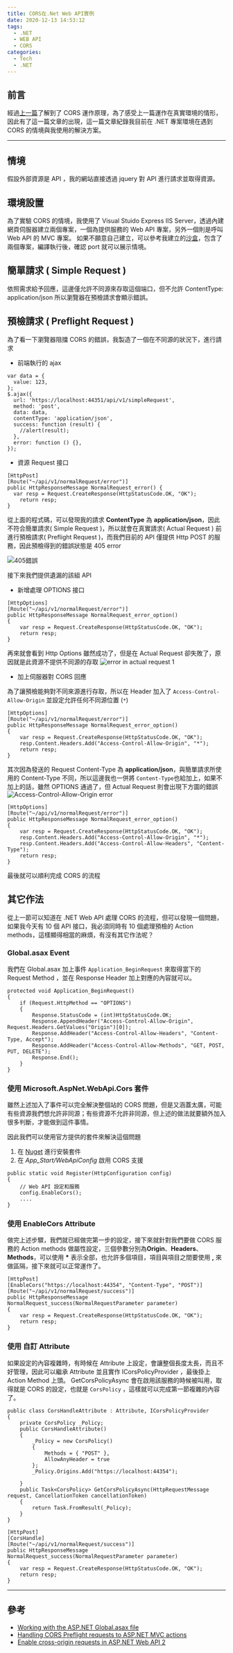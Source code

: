 ```yaml
---
title: CORS在.Net Web API實例
date: 2020-12-13 14:53:12
tags:
  - .NET
  - WEB API
  - CORS
categories:
  - Tech
  - .NET
---
```


## 前言

經過[上一篇](https://chuangmaster.github.io/tech/CORS%E5%9C%A8%E5%81%9A%E4%BA%9B%E4%BB%80%E9%BA%BC/)了解到了 CORS 運作原理，為了感受上一篇運作在真實環境的情形，因此有了這一篇文章的出現，這一篇文章紀錄我目前在 .NET 專案環境在遇到 CORS 的情境與我使用的解決方案。

---

## 情境

假設外部資源是 API ，我的網站直接透過 jquery 對 API 進行請求並取得資源。

## 環境設置

為了實驗 CORS 的情境，我使用了 Visual Stuido Express IIS Server，透過內建網頁伺服器建立兩個專案，一個為提供服務的 Web API 專案，另外一個則是呼叫 Web API 的 MVC 專案。
如果不願意自己建立，可以參考我建立的[沙盒](https://github.com/chuangmaster/CORS_SandBox)，包含了兩個專案，編譯執行後，確認 port 就可以展示情境。

## 簡單請求 ( Simple Request )

依照需求給予回應，這邊僅允許不同源來存取這個端口，但不允許 ContentType: application/json 所以瀏覽器在預檢請求會顯示錯誤。

## 預檢請求 ( Preflight Request )

為了看一下瀏覽器阻擋 CORS 的錯誤，我製造了一個在不同源的狀況下，進行請求

- 前端執行的 ajax

```javascript{.line-numbers}
var data = {
  value: 123,
};
$.ajax({
  url: 'https://localhost:44351/api/v1/simpleRequest',
  method: 'post',
  data: data,
  contentType: 'application/json',
  success: function (result) {
    //alert(result);
  },
  error: function () {},
});
```

- 資源 Request 接口

```C#{.line-numbers}
[HttpPost]
[Route("~/api/v1/normalRequest/error")]
public HttpResponseMessage NormalRequest_error() {
  var resp = Request.CreateResponse(HttpStatusCode.OK, "OK");
    return resp;
}
```

從上面的程式碼，可以發現我的請求 **ContentType** 為 **application/json**，因此不符合簡單請求( Simple Request )，所以就會在真實請求( Actual Request ) 前進行預檢請求( Preflight Request )，而我們目前的 API 僅提供 Http POST 的服務，因此預檢得到的錯誤狀態是 405 error

![405錯誤](https://i.imgur.com/j6vVr2A.jpg)

接下來我們提供遺漏的該組 API

- 新增處理 OPTIONS 接口

```C#{.line-numbers}
[HttpOptions]
[Route("~/api/v1/normalRequest/error")]
public HttpResponseMessage NormalRequest_error_option()
{
    var resp = Request.CreateResponse(HttpStatusCode.OK, "OK");
    return resp;
}
```

再來就會看到 Http Options 雖然成功了，但是在 Actual Request 卻失敗了，原因就是此資源不提供不同源的存取
![error in actual request 1 ](https://i.imgur.com/XVctzcO.jpg)

- 加上伺服器對 CORS 回應

為了讓預檢能夠對不同來源進行存取，所以在 Header 加入了 `Access-Control-Allow-Origin` 並設定允許任何不同源位置 (`*`)

```C#{.line-numbers}
[HttpOptions]
[Route("~/api/v1/normalRequest/error")]
public HttpResponseMessage NormalRequest_error_option()
{
    var resp = Request.CreateResponse(HttpStatusCode.OK, "OK");
    resp.Content.Headers.Add("Access-Control-Allow-Origin", "*");
    return resp;
}
```

其次因為發送的 Request Content-Type 為 **application/json**，與簡單請求所使用的 Content-Type 不同，所以這邊我也一併將 `Content-Type`也給加上，如果不加上的話，雖然 OPTIONS 通過了，但 Actual Request 則會出現下方圖的錯誤
![Access-Control-Allow-Origin error](https://i.imgur.com/5wCXrYE.jpg)

```C#{.line-numbers}
[HttpOptions]
[Route("~/api/v1/normalRequest/error")]
public HttpResponseMessage NormalRequest_error_option()
{
    var resp = Request.CreateResponse(HttpStatusCode.OK, "OK");
    resp.Content.Headers.Add("Access-Control-Allow-Origin", "*");
    resp.Content.Headers.Add("Access-Control-Allow-Headers", "Content-Type");
    return resp;
}
```

最後就可以順利完成 CORS 的流程

## 其它作法

從上一節可以知道在 .NET Web API 處理 CORS 的流程，但可以發現一個問題，如果我今天有 10 個 API 接口，我必須同時有 10 個處理預檢的 Action methods，這樣顯得相當的麻煩，有沒有其它作法呢？

### Global.asax Event

我們在 Global.asax 加上事件 `Application_BeginRequest` 來取得當下的 Request Method ，並在 Response Header 加上對應的內容就可以。

```C#{.line-numbers}
protected void Application_BeginRequest()
{
    if (Request.HttpMethod == "OPTIONS")
    {
        Response.StatusCode = (int)HttpStatusCode.OK;
        Response.AppendHeader("Access-Control-Allow-Origin", Request.Headers.GetValues("Origin")[0]);
        Response.AddHeader("Access-Control-Allow-Headers", "Content-Type, Accept");
        Response.AddHeader("Access-Control-Allow-Methods", "GET, POST, PUT, DELETE");
        Response.End();
    }
}
```

### 使用 Microsoft.AspNet.WebApi.Cors 套件

雖然上述加入了事件可以完全解決整個站的 CORS 問題，但是又涵蓋太廣，可能有些資源我們想允許非同源；有些資源不允許非同源，但上述的做法就要額外加入很多判斷，才能做到這件事情。

因此我們可以使用官方提供的套件來解決這個問題

1. 在 [Nuget](https://www.nuget.org/packages/Microsoft.AspNet.WebApi.Cors) 進行安裝套件
2. 在 _App_Start/WebApiConfig_ 啟用 CORS 支援

```C#{.line-numbers}
public static void Register(HttpConfiguration config)
{
    // Web API 設定和服務
    config.EnableCors();
    ....
}
```

### 使用 EnableCors Attribute

做完上述步驟，我們就已經做完第一步的設定，接下來就針對我們要做 CORS 服務的 Action methods 做屬性設定，三個參數分別為**Origin**、**Headers**、**Methods**，可以使用 **\*** 表示全部，也允許多個項目，項目與項目之間要使用 **,** 來做區隔，接下來就可以正常運作了。

```C#{.line-numbers}
[HttpPost]
[EnableCors("https://localhost:44354", "Content-Type", "POST")]
[Route("~/api/v1/normalRequest/success")]
public HttpResponseMessage NormalRequest_success(NormalRequestParameter parameter)
{
    var resp = Request.CreateResponse(HttpStatusCode.OK, "OK");
    return resp;
}
```

### 使用 自訂 Attribute

如果設定的內容複雜時，有時候在 Attribute 上設定，會讓整個長度太長，而且不好管理，因此可以繼承 Attribute 並且實作 ICorsPolicyProvider ，最後掛上 Action Method 上頭。 GetCorsPolicyAsync 會在啟用該服務的時候被叫用，取得就是 CORS 的設定，也就是 `CorsPolicy` ，這樣就可以完成第一節複雜的內容了。

```C#{.line-numbers}
public class CorsHandleAttribute : Attribute, ICorsPolicyProvider
{
    private CorsPolicy _Policy;
    public CorsHandleAttribute()
    {
        _Policy = new CorsPolicy()
        {
            Methods = { "POST" },
            AllowAnyHeader = true
        };
        _Policy.Origins.Add("https://localhost:44354");

    }
    public Task<CorsPolicy> GetCorsPolicyAsync(HttpRequestMessage request, CancellationToken cancellationToken)
    {
        return Task.FromResult(_Policy);
    }
}

[HttpPost]
[CorsHandle]
[Route("~/api/v1/normalRequest/success")]
public HttpResponseMessage NormalRequest_success(NormalRequestParameter parameter)
{
    var resp = Request.CreateResponse(HttpStatusCode.OK, "OK");
    return resp;
}
```

---

## 參考

- [Working with the ASP.NET Global.asax file](https://www.techrepublic.com/article/working-with-the-aspnet-globalasax-file/)
- [Handling CORS Preflight requests to ASP.NET MVC actions](https://stackoverflow.com/questions/13624386/handling-cors-preflight-requests-to-asp-net-mvc-actions)
- [Enable cross-origin requests in ASP.NET Web API 2](https://docs.microsoft.com/en-us/aspnet/web-api/overview/security/enabling-cross-origin-requests-in-web-api)
